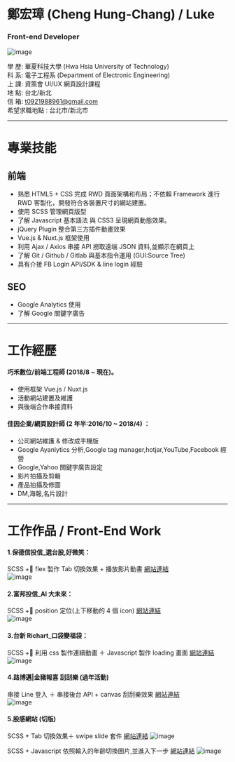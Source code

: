 # 鄭宏璋 (Cheng Hung-Chang) / Luke

### Front-end Developer

![image](https://raw.githubusercontent.com/t0921988961/About_Me/master/img/me.png)

<!-- ![image](http://github.com/t0921988961/About_Me/raw/master/img/me.png) -->

學 歷: 華夏科技大學 (Hwa Hsia University of Technology)<br>
科 系: 電子工程系 (Department of Electronic Engineering)<br>
上 課: 資策會 UI/UX 網頁設計課程 <br>
地 點: 台北/新北 <br>
信 箱: t0921988961@gmail.com <br>
希望求職地點 : 台北市/新北市 <br>

---

# 專業技能

## 前端

- 熟悉 HTML5 + CSS 完成 RWD 頁面架構和布局；不依賴 Framework 進行 RWD 客製化，開發符合各裝置尺寸的網站建置。
- 使用 SCSS 管理網頁版型
- 了解 Javascript 基本語法 與 CSS3 呈現網頁動態效果。
- jQuery Plugin 整合第三方插件動畫效果
- Vue.js & Nuxt.js 框架使用
- 利用 Ajax / Axios 串接 API 撈取遠端 JSON 資料,並顯示在網頁上
- 了解 Git / Github / Gitlab 與基本指令運用 (GUI:Source Tree)
- 具有介接 FB Login API/SDK & line login 經驗

## SEO

- Google Analytics 使用
- 了解 Google 關鍵字廣告

<!-- ## Adobe 軟體

- Photoshop 及 Illustrator [自己拍攝並使用 PS 修圖 ＋ AI 設計排版](https://drive.google.com/file/d/1zztrjr6mXwQvXtYtYFegHFfXbqVS5vEx/view?usp=sharing)
- After Effect 及 Premiere [拍攝＋剪輯](https://youtu.be/HuH0PMd8ndw) -->

---

# 工作經歷

#### 巧禾數位/前端工程師 (2018/8 ~ 現在)。

- 使用框架 Vue.js / Nuxt.js
- 活動網站建置及維護
- 與後端合作串接資料

#### 佳因企業/網頁設計師 (2 年半:2016/10 ~ 2018/4) ：

- 公司網站維護 & 修改成手機版
- Google Ayanlytics 分析,Google tag manager,hotjar,YouTube,Facebook 經營
- Google,Yahoo 關鍵字廣告設定
- 影片拍攝及剪輯
- 產品拍攝及修圖
- DM,海報,名片設計

<!-- #### 丹提咖啡/值班經理 (4 年)：大學打工。

#### 澳洲打工/羊皮部 (1 年)：處理羊皮。 -->

---

# 工作作品 / Front-End Work

#### 1.保德信投信\_選台股,好微笑：

SCSS + flex 製作 Tab 切換效果 + 播放影片動畫
[網站連結](https://goo.gl/bsvwzi)
<br>
![image](https://raw.githubusercontent.com/t0921988961/About_Me/master/img/PGIM.png)

#### 2.富邦投信\_AI 大未來：

SCSS + position 定位(上下移動的 4 個 icon)
[網站連結](https://goo.gl/sTuypn)
<br>
![image](https://raw.githubusercontent.com/t0921988961/About_Me/master/img/Fubon_AI.png)

#### 3.台新 Richart\_口袋變福袋：

SCSS + 利用 css 製作連續動畫 ＋ Javascript 製作 loading 畫面
[網站連結](http://test.kahap.com/Richart_pocket/)
<br>
![image](https://raw.githubusercontent.com/t0921988961/About_Me/master/img/Richart.png)

#### 4.路博邁|金豬報喜 刮刮樂 (過年活動)

串接 Line 登入 ＋ 串接後台 API + canvas 刮刮樂效果
[網站連結](http://test.kahap.com/scratch/index.html)
<br>
![image](https://raw.githubusercontent.com/t0921988961/About_Me/master/img/scratch.png)

#### 5.股感網站 (切版)

SCSS + Tab 切換效果＋ swipe slide 套件
[網站連結](http://test.kahap.com/stockFeel_officail/TEJ/)
![image](https://raw.githubusercontent.com/t0921988961/About_Me/master/img/tab.png)

SCSS + Javascript 依照輸入的年齡切換圖片,並進入下一步
[網站連結](http://test.kahap.com/stockFeel_officail/Trading/)
![image](https://raw.githubusercontent.com/t0921988961/About_Me/master/img/year.png)
